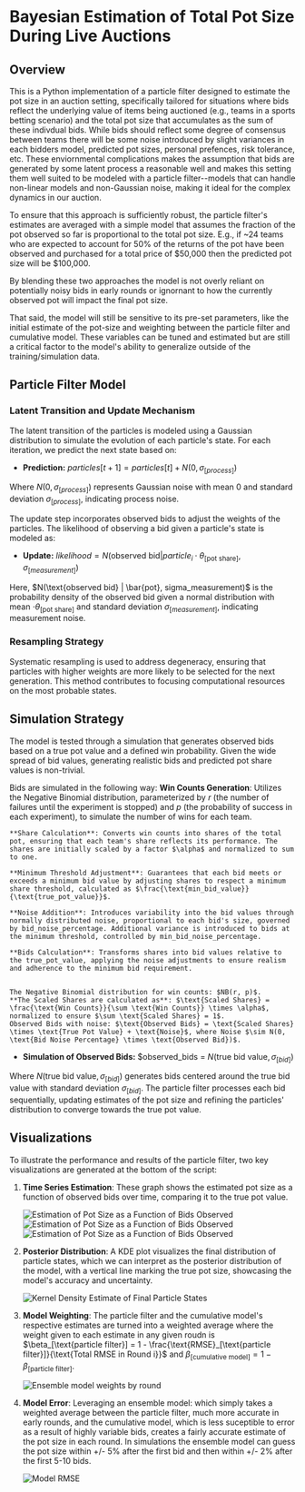 # Bayesian Estimation of Total Pot Size During Live Auctions

## Overview

This is a Python implementation of a particle filter designed to estimate the pot size in an auction setting, specifically tailored for situations where bids reflect the underlying value of items being auctioned (e.g., teams in a sports betting scenario) and the total pot size that accumulates as the sum of these indivdual bids. While bids should reflect some degree of consensus between teams there will be some noise introduced by slight variances in each bidders model, predicted pot sizes, personal prefences, risk tolerance, etc. These enviornmental complications makes the assumption that bids are generated by some latent process a reasonable well and makes this setting them well suited to be modeled with a particle filter--models that can handle non-linear models and non-Gaussian noise, making it ideal for the complex dynamics in our auction.

To ensure that this approach is sufficiently robust, the particle filter's estimates are averaged with a simple model that assumes the fraction of the pot observed so far is proportional to the total pot size. E.g., if ~24 teams who are expected to account for 50% of the returns of the pot have been observed and purchased for a total price of $50,000 then the predicted pot size will be $100,000.

By blending these two approaches the model is not overly reliant on potentially noisy bids in early rounds or ignornant to how the currently observed pot will impact the final pot size.

That said, the model will still be sensitive to its pre-set parameters, like the initial estimate of the pot-size and weighting between the particle filter and cumulative model. These variables can be tuned and estimated but are still a critical factor to the model's ability to generalize outside of the training/simulation data.

## Particle Filter Model

### Latent Transition and Update Mechanism

The latent transition of the particles is modeled using a Gaussian distribution to simulate the evolution of each particle's state. For each iteration, we predict the next state based on:

- **Prediction:** $particles[t+1] = particles[t] + N(0, \sigma_[process])$

Where $N(0, \sigma_[process])$ represents Gaussian noise with mean 0 and standard deviation $\sigma_[process]$, indicating process noise.

The update step incorporates observed bids to adjust the weights of the particles. The likelihood of observing a bid given a particle's state is modeled as:

- **Update:** $likelihood = N(\text{observed bid} | particle_i \cdot \theta_[\text{pot share}], \sigma_[measurement])$

Here, $N(\text{observed bid} | \bar{pot}, sigma_measurement)$ is the probability density of the observed bid given a normal distribution with mean $\cdot \theta_[\text{pot share}]$ and standard deviation $\sigma_[measurement]$, indicating measurement noise.

### Resampling Strategy

Systematic resampling is used to address degeneracy, ensuring that particles with higher weights are more likely to be selected for the next generation. This method contributes to focusing computational resources on the most probable states.

## Simulation Strategy

The model is tested through a simulation that generates observed bids based on a true pot value and a defined win probability. Given the wide spread of bid values, generating realistic bids and predicted pot share values is non-trivial.

Bids are simulated in the following way:
    **Win Counts Generation**: Utilizes the Negative Binomial distribution, parameterized by $r$ (the number of failures until the experiment is stopped) and $p$ (the probability of success in each experiment), to simulate the number of wins for each team.

    **Share Calculation**: Converts win counts into shares of the total pot, ensuring that each team's share reflects its performance. The shares are initially scaled by a factor $\alpha$ and normalized to sum to one.

    **Minimum Threshold Adjustment**: Guarantees that each bid meets or exceeds a minimum bid value by adjusting shares to respect a minimum share threshold, calculated as $\frac{\text{min_bid_value}}{\text{true_pot_value}}$.

    **Noise Addition**: Introduces variability into the bid values through normally distributed noise, proportional to each bid's size, governed by bid_noise_percentage. Additional variance is introduced to bids at the minimum threshold, controlled by min_bid_noise_percentage.

    **Bids Calculation**: Transforms shares into bid values relative to the true_pot_value, applying the noise adjustments to ensure realism and adherence to the minimum bid requirement.


    The Negative Binomial distribution for win counts: $NB(r, p)$.
    **The Scaled Shares are calculated as**: $\text{Scaled Shares} = \frac{\text{Win Counts}}{\sum \text{Win Counts}} \times \alpha$, normalized to ensure $\sum \text{Scaled Shares} = 1$.
    Observed Bids with noise: $\text{Observed Bids} = \text{Scaled Shares} \times \text{True Pot Value} + \text{Noise}$, where Noise $\sim N(0, \text{Bid Noise Percentage} \times \text{Observed Bid})$.

- **Simulation of Observed Bids:** $observed_bids = $N(\text{true bid value}, \sigma_[bid])$

Where $N(\text{true bid value}, \sigma_[bid])$ generates bids centered around the $\text{true bid value}$ with standard deviation $\sigma_[bid]$. The particle filter processes each bid sequentially, updating estimates of the pot size and refining the particles' distribution to converge towards the true pot value.

## Visualizations

To illustrate the performance and results of the particle filter, two key visualizations are generated at the bottom of the script:

1. **Time Series Estimation**: These graph shows the estimated pot size as a function of observed bids over time, comparing it to the true pot value.

   ![Estimation of Pot Size as a Function of Bids Observed](./outputs/cumulative_model_time_series.png)
   ![Estimation of Pot Size as a Function of Bids Observed](./outputs/particle_filter_model_time_series.png)
   ![Estimation of Pot Size as a Function of Bids Observed](./outputs/ensemble_model_time_series.png)

2. **Posterior Distribution**: A KDE plot visualizes the final distribution of particle states, which we can interpret as the posterior distribution of the model, with a vertical line marking the true pot size, showcasing the model's accuracy and uncertainty. 

   ![Kernel Density Estimate of Final Particle States](./outputs/posterior_distribution.png)

3. **Model Weighting**: The particle filter and the cumulative model's respective estimates are turned into a weighted average where the weight given to each estimate in any given roudn is $\beta_[\text{particle filter}] = 1 - \frac{\text{RMSE}_[\text{particle filter}]}{\text{Total RMSE in Round i}}$ and $\beta_[\text{cumulative model}] = 1 - \beta_[\text{particle filter}]$.

   ![Ensemble model weights by round](./outputs/model_weights.png)

4. **Model Error**: Leveraging an ensemble model: which simply takes a weighted average between the particle filter, much more accurate in early rounds, and the cumulative model, which is less suceptible to error as a result of highly variable bids, creates a fairly accurate estimate of the pot size in each round. In simulations the ensemble model can guess the pot size within +/- 5% after the first bid and then within +/- 2% after the first 5-10 bids.

   ![Model RMSE](./outputs/model_rmses.png)


